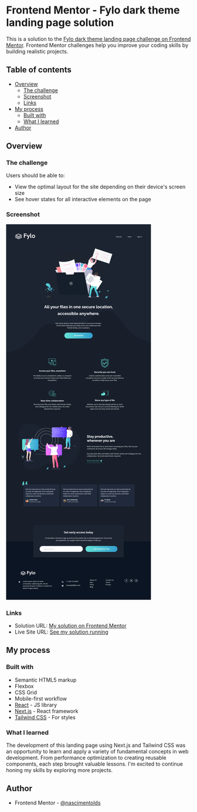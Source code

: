 # Frontend Mentor - Fylo dark theme landing page solution

This is a solution to the [Fylo dark theme landing page challenge on Frontend Mentor](https://www.frontendmentor.io/challenges/fylo-dark-theme-landing-page-5ca5f2d21e82137ec91a50fd). Frontend Mentor challenges help you improve your coding skills by building realistic projects. 

## Table of contents

- [Overview](#overview)
  - [The challenge](#the-challenge)
  - [Screenshot](#screenshot)
  - [Links](#links)
- [My process](#my-process)
  - [Built with](#built-with)
  - [What I learned](#what-i-learned)
- [Author](#author)

## Overview

### The challenge

Users should be able to:

- View the optimal layout for the site depending on their device's screen size
- See hover states for all interactive elements on the page

### Screenshot

![](./public/screenshot.png)

### Links

- Solution URL: [My solution on Frontend Mentor](https://www.frontendmentor.io/solutions/landing-page-nextjs-and-tailwind-css-eAuQNNMjvE)
- Live Site URL: [See my solution running](https://fylo-dark-theme-landing-page-master-one-rho.vercel.app/)

## My process

### Built with

- Semantic HTML5 markup
- Flexbox
- CSS Grid
- Mobile-first workflow
- [React](https://reactjs.org/) - JS library
- [Next.js](https://nextjs.org/) - React framework
- [Tailwind CSS](https://tailwindcss.com/) - For styles

### What I learned

The development of this landing page using Next.js and Tailwind CSS was an opportunity to learn and apply a variety of fundamental concepts in web development. From performance optimization to creating reusable components, each step brought valuable lessons. I'm excited to continue honing my skills by exploring more projects.

## Author

- Frontend Mentor - [@nascimentolds](https://www.frontendmentor.io/profile/nascimentolds)
